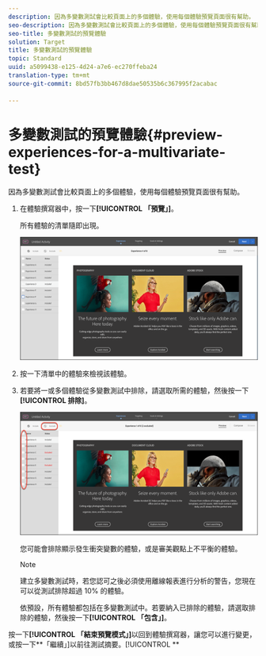 ```yaml
---
description: 因為多變數測試會比較頁面上的多個體驗，使用每個體驗預覽頁面很有幫助。
seo-description: 因為多變數測試會比較頁面上的多個體驗，使用每個體驗預覽頁面很有幫助。
seo-title: 多變數測試的預覽體驗
solution: Target
title: 多變數測試的預覽體驗
topic: Standard
uuid: a5099438-e125-4d24-a7e6-ec270ffeba24
translation-type: tm+mt
source-git-commit: 8bd57fb3bb467d8dae50535b6c367995f2acabac

---
```



# 多變數測試的預覽體驗{#preview-experiences-for-a-multivariate-test}

因為多變數測試會比較頁面上的多個體驗，使用每個體驗預覽頁面很有幫助。

1. 在體驗撰寫器中，按一下&#x200B;**[!UICONTROL 「預覽」]**。

   所有體驗的清單隨即出現。

   ![](assets/preview.png)

1. 按一下清單中的體驗來檢視該體驗。

1. 若要將一或多個體驗從多變數測試中排除，請選取所需的體驗，然後按一下&#x200B;**[!UICONTROL 排除]**。

   ![排除體驗](/help/c-activities/c-multivariate-testing/t-create-multivariate-test/assets/preview-mvt-exclude.png)

   您可能會排除顯示發生衝突變數的體驗，或是審美觀點上不平衡的體驗。

   >[!NOTE]
   >
   >建立多變數測試時，若您認可之後必須使用離線報表進行分析的警告，您現在可以從測試排除超過 10% 的體驗。

   依預設，所有體驗都包括在多變數測試中。若要納入已排除的體驗，請選取排除的體驗，然後按一下&#x200B;**[!UICONTROL 「包含」]**。

按一下&#x200B;**[!UICONTROL 「結束預覽模式」]**&#x200B;以回到體驗撰寫器，讓您可以進行變更，或按一下&#x200B;**「繼續」]以前往測試摘要。[!UICONTROL **

